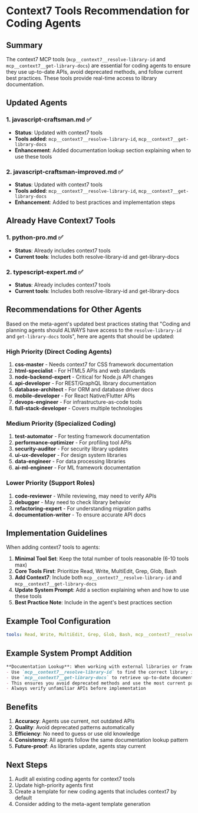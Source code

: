 # Context7 Tools Recommendation for Coding Agents

## Summary

The context7 MCP tools (`mcp__context7__resolve-library-id` and `mcp__context7__get-library-docs`) are essential for coding agents to ensure they use up-to-date APIs, avoid deprecated methods, and follow current best practices. These tools provide real-time access to library documentation.

## Updated Agents

### 1. javascript-craftsman.md ✅
- **Status**: Updated with context7 tools
- **Tools added**: `mcp__context7__resolve-library-id`, `mcp__context7__get-library-docs`
- **Enhancement**: Added documentation lookup section explaining when to use these tools

### 2. javascript-craftsman-improved.md ✅
- **Status**: Updated with context7 tools
- **Tools added**: `mcp__context7__resolve-library-id`, `mcp__context7__get-library-docs`
- **Enhancement**: Added to best practices and implementation steps

## Already Have Context7 Tools

### 1. python-pro.md ✅
- **Status**: Already includes context7 tools
- **Current tools**: Includes both resolve-library-id and get-library-docs

### 2. typescript-expert.md ✅
- **Status**: Already includes context7 tools
- **Current tools**: Includes both resolve-library-id and get-library-docs

## Recommendations for Other Agents

Based on the meta-agent's updated best practices stating that "Coding and planning agents should ALWAYS have access to the `resolve-library-id` and `get-library-docs` tools", here are agents that should be updated:

### High Priority (Direct Coding Agents)
1. **css-master** - Needs context7 for CSS framework documentation
2. **html-specialist** - For HTML5 APIs and web standards
3. **node-backend-expert** - Critical for Node.js API changes
4. **api-developer** - For REST/GraphQL library documentation
5. **database-architect** - For ORM and database driver docs
6. **mobile-developer** - For React Native/Flutter APIs
7. **devops-engineer** - For infrastructure-as-code tools
8. **full-stack-developer** - Covers multiple technologies

### Medium Priority (Specialized Coding)
1. **test-automator** - For testing framework documentation
2. **performance-optimizer** - For profiling tool APIs
3. **security-auditor** - For security library updates
4. **ui-ux-developer** - For design system libraries
5. **data-engineer** - For data processing libraries
6. **ai-ml-engineer** - For ML framework documentation

### Lower Priority (Support Roles)
1. **code-reviewer** - While reviewing, may need to verify APIs
2. **debugger** - May need to check library behavior
3. **refactoring-expert** - For understanding migration paths
4. **documentation-writer** - To ensure accurate API docs

## Implementation Guidelines

When adding context7 tools to agents:

1. **Minimal Tool Set**: Keep the total number of tools reasonable (6-10 tools max)
2. **Core Tools First**: Prioritize Read, Write, MultiEdit, Grep, Glob, Bash
3. **Add Context7**: Include both `mcp__context7__resolve-library-id` and `mcp__context7__get-library-docs`
4. **Update System Prompt**: Add a section explaining when and how to use these tools
5. **Best Practice Note**: Include in the agent's best practices section

## Example Tool Configuration

```yaml
tools: Read, Write, MultiEdit, Grep, Glob, Bash, mcp__context7__resolve-library-id, mcp__context7__get-library-docs
```

## Example System Prompt Addition

```markdown
**Documentation Lookup**: When working with external libraries or frameworks:
- Use `mcp__context7__resolve-library-id` to find the correct library identifier
- Use `mcp__context7__get-library-docs` to retrieve up-to-date documentation
- This ensures you avoid deprecated methods and use the most current patterns
- Always verify unfamiliar APIs before implementation
```

## Benefits

1. **Accuracy**: Agents use current, not outdated APIs
2. **Quality**: Avoid deprecated patterns automatically
3. **Efficiency**: No need to guess or use old knowledge
4. **Consistency**: All agents follow the same documentation lookup pattern
5. **Future-proof**: As libraries update, agents stay current

## Next Steps

1. Audit all existing coding agents for context7 tools
2. Update high-priority agents first
3. Create a template for new coding agents that includes context7 by default
4. Consider adding to the meta-agent template generation